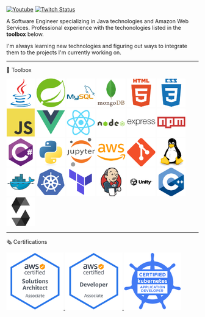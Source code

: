 [![Youtube](https://img.shields.io/youtube/channel/subscribers/UClSFBt40z5kk8igovCXSDDQ?label=YouTube&style=social)](https://www.youtube.com/channel/UClSFBt40z5kk8igovCXSDDQ)
[![Twitch Status](https://img.shields.io/twitch/status/asyncpheizx?style=social)](https://www.twitch.tv/asyncpheizx)

A Software Engineer specializing in Java technologies and Amazon Web Services. Professional experience with the techonologies listed in the **toolbox** below.

I'm always learning new technologies and figuring out ways to integrate them to the projects I'm currently working on.

---

🧰  Toolbox

<img src="https://github.com/devicons/devicon/blob/master/icons/java/java-original.svg" alt="Java logo" width="75" height="75"> <img src="https://github.com/devicons/devicon/blob/master/icons/spring/spring-original.svg" alt="Spring logo" width="75" height="75"> <img src="https://github.com/devicons/devicon/blob/master/icons/mysql/mysql-original-wordmark.svg" alt="MySQL logo" width="75" height="75"> <img src="https://github.com/devicons/devicon/blob/master/icons/mongodb/mongodb-original-wordmark.svg" alt="MongoDB logo" width="75" height="75"> <img src="https://github.com/devicons/devicon/blob/master/icons/html5/html5-plain-wordmark.svg" alt="Html5 logo" width="75" height="75"> <img src="https://github.com/devicons/devicon/blob/master/icons/css3/css3-plain-wordmark.svg" alt="CSS logo" width="75" height="75"> <img src="https://github.com/devicons/devicon/blob/master/icons/javascript/javascript-original.svg" alt="JavaScript logo" width="75" height="75"> <img src="https://github.com/devicons/devicon/blob/master/icons/vuejs/vuejs-original.svg" alt="Vue logo" width="75" height="75"> <img src="https://github.com/devicons/devicon/blob/master/icons/react/react-original.svg" alt="React logo" width="75" height="75"> <img src="https://github.com/devicons/devicon/blob/master/icons/nodejs/nodejs-original-wordmark.svg" alt="Node logo" width="75" height="75"> <img src="https://github.com/devicons/devicon/blob/master/icons/express/express-original-wordmark.svg" alt="Express logo" width="75" height="75"> <img src="https://github.com/devicons/devicon/blob/master/icons/npm/npm-original-wordmark.svg" alt="NPM logo" width="75" height="75"> <img src="https://github.com/devicons/devicon/blob/master/icons/csharp/csharp-original.svg" alt="CSharp logo" width="75" height="75"> <img src="https://github.com/devicons/devicon/blob/master/icons/python/python-original.svg" alt="Python logo" width="75" height="75"> <img src="https://github.com/devicons/devicon/blob/master/icons/jupyter/jupyter-original-wordmark.svg" alt="Jupyter logo" width="75" height="75"> <img src="https://github.com/devicons/devicon/blob/master/icons/amazonwebservices/amazonwebservices-plain-wordmark.svg" alt="AWS logo" width="75" height="75"> <img src="https://github.com/devicons/devicon/blob/master/icons/git/git-original.svg" alt="Git logo" width="75" height="75"> <img src="https://github.com/devicons/devicon/blob/master/icons/linux/linux-original.svg" alt="Linux logo" width="75" height="75"> <img src="https://github.com/devicons/devicon/blob/master/icons/docker/docker-original.svg" alt="Docker logo" width="75" height="75"> <img src="https://github.com/devicons/devicon/blob/master/icons/kubernetes/kubernetes-plain.svg" alt="K8s logo" width="75" height="75"> <img src="https://github.com/devicons/devicon/blob/master/icons/terraform/terraform-original.svg" alt="Terraform logo" width="75" height="75"> <img src="https://github.com/devicons/devicon/blob/master/icons/jenkins/jenkins-original.svg" alt="Jenkins logo" width="75" height="75"> <img src="https://github.com/devicons/devicon/blob/master/icons/unity/unity-original-wordmark.svg" alt="Unity logo" width="75" height="75"> <img src="https://github.com/devicons/devicon/blob/master/icons/cplusplus/cplusplus-original.svg" alt="C++ logo" width="75" height="75"> <img src="https://github.com/devicons/devicon/blob/master/icons/solidity/solidity-original.svg" alt="Solidity logo" width="75" height="75"> 



---

🗞️  Certifications

<a href="https://www.credly.com/badges/0d8c132b-fd30-409b-99b9-55a4d626032a/public_url" target="_blank"> <img src="https://github.com/JorgeMag96/JorgeMag96/blob/main/images/aws-certified-solutions-architect-associate%20480px.png" alt="AWS_SAA" width="150" height="150">
<a href="https://www.credly.com/badges/31aaf4c2-43fb-48e7-a222-987e35c3b8dc/public_url" target="_blank"> <img src="https://github.com/JorgeMag96/JorgeMag96/blob/main/images/aws-certified-developer-associate.png" alt="AWS_DA" width="150" height="150">
<a href="https://www.credly.com/badges/a1fb4684-d5e1-42df-a947-3153fcc5d007/public_url" target="_blank"> <img src="https://github.com/JorgeMag96/JorgeMag96/blob/main/images/ckad-certified-kubernetes-application-developer.png" alt="CKAD" width="150" height="150">
<!--
**JorgeMag96/JorgeMag96** is a ✨ _special_ ✨ repository because its `README.md` (this file) appears on your GitHub profile.

Here are some ideas to get you started:

- 🔭 I’m currently working on ...
- 🌱 I’m currently learning ...
- 👯 I’m looking to collaborate on ...
- 🤔 I’m looking for help with ...
- 💬 Ask me about ...
- 📫 How to reach me: ...
- 😄 Pronouns: ...
- ⚡ Fun fact: ...
-->
